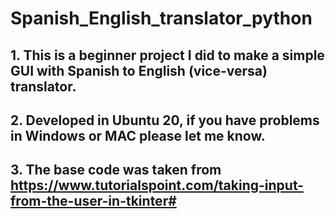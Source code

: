 # Spanish_English_translator_python 
## 1. This is a beginner project I did to make a simple GUI with Spanish to English (vice-versa) translator.
## 2. Developed in Ubuntu 20, if you have problems in Windows or MAC please let me know. 
## 3. The base code was taken from https://www.tutorialspoint.com/taking-input-from-the-user-in-tkinter# 
